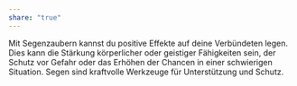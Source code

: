 ```yaml
---
share: "true"
---
```

Mit Segenzaubern kannst du positive Effekte auf deine Verbündeten legen. Dies kann die Stärkung körperlicher oder geistiger Fähigkeiten sein, der Schutz vor Gefahr oder das Erhöhen der Chancen in einer schwierigen Situation. Segen sind kraftvolle Werkzeuge für Unterstützung und Schutz.